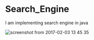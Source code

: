 # Search_Engine
I am implementing search engine in java


![screenshot from 2017-02-03 13 45 35](https://cloud.githubusercontent.com/assets/17136549/22593496/d07569fc-ea44-11e6-964c-16dbc86f2b56.png)
